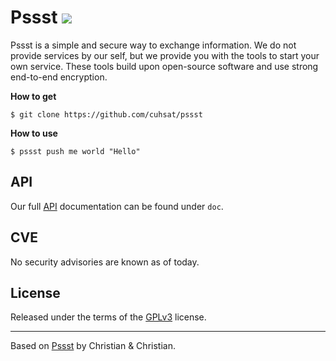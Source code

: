 Pssst [![](https://travis-ci.org/cuhsat/pssst.svg)](https://travis-ci.org/cuhsat/pssst)
=====
Pssst is a simple and secure way to exchange information. We do not provide
services by our self, but we provide you with the tools to start your own
service. These tools build upon open-source software and use strong end-to-end
encryption.

**How to get**
```
$ git clone https://github.com/cuhsat/pssst
```

**How to use**
```
$ pssst push me world "Hello"
```

API
---
Our full [API](/doc/api.md) documentation can be found under `doc`.

CVE
---
No security advisories are known as of today.

License
-------
Released under the terms of the [GPLv3](LICENSE) license.

-----
Based on [Pssst](https://github.com/pssst/pssst) by Christian & Christian.
